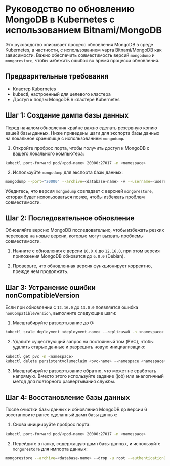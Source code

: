 # Руководство по обновлению MongoDB в Kubernetes с использованием Bitnami/MongoDB

Это руководство описывает процесс обновления MongoDB в среде Kubernetes, в частности, с использованием чарта Bitnami/MongoDB как зависимости. Важно обеспечить совместимость версий `mongodump` и `mongorestore`, чтобы избежать ошибок во время процесса обновления.

## Предварительные требования

- Кластер Kubernetes
- kubectl, настроенный для целевого кластера
- Доступ к подам MongoDB в кластере Kubernetes

## Шаг 1: Создание дампа базы данных

Перед началом обновления крайне важно сделать резервную копию вашей базы данных. Ниже приведены шаги для экспорта базы данных на локальное хранилище с использованием `mongodump`.

1. Откройте проброс порта, чтобы получить доступ к MongoDB с вашего локального компьютера:

```bash
kubectl port-forward pod/<pod-name> 20000:27017 -n <namespace>
```

2. Используйте `mongodump` для экспорта базы данных:

```bash
mongodump --port="20000" --archive=<database-name> -v --username=<username> --password=<password>
```

Убедитесь, что версия `mongodump` совпадает с версией `mongorestore`, которая будет использоваться позже, чтобы избежать проблем совместимости.

## Шаг 2: Последовательное обновление

Обновляйте версию MongoDB последовательно, чтобы избежать резких переходов на новые версии, которые могут вызвать проблемы совместимости.

1. Начните с обновления с версии `10.0.0` до `12.16.0`, при этом версия приложения MongoDB обновится до `6.0.0` (Debian).

2. Проверьте, что обновленная версия функционирует корректно, прежде чем продолжать.

## Шаг 3: Устранение ошибки nonCompatibleVersion

Если при обновлении с `12.16.0` до `13.0.0` появляется ошибка `nonCompatibleVersion`, выполните следующие шаги:

1. Масштабируйте развертывание до 0:

```bash
kubectl scale deployment <deployment-name> --replicas=0 -n <namespace>
```

2. Удалите существующий запрос на постоянный том (PVC), чтобы удалить старые данные и разрешить новую инициализацию:

```bash
kubectl get pvc -n <namespace>
kubectl delete persistentvolumeclaim <pvc-name> --namespace <namespace>
```

3. Масштабируйте развертывание обратно, что может не сработать напрямую. Вместо этого используйте задание (job) или аналогичный метод для повторного развертывания службы.

## Шаг 4: Восстановление базы данных

После очистки базы данных и обновления MongoDB до версии 6 восстановите ранее сделанный дамп базы данных:

1. Снова инициируйте проброс порта:

```bash
kubectl port-forward pod/<pod-name> 20000:27017 -n <namespace>
```

2. Перейдите в папку, содержащую дамп базы данных, и используйте `mongorestore` для импорта данных:

```bash
mongorestore --archive=<database-name> --drop -u root --authenticationDatabase admin --verbose=5 --port=20000
```
